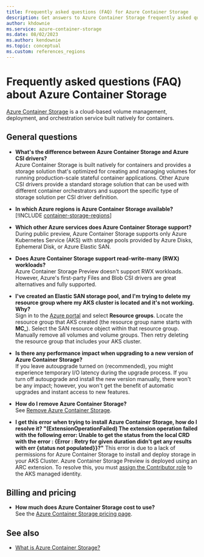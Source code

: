 ```yaml
---
title: Frequently asked questions (FAQ) for Azure Container Storage
description: Get answers to Azure Container Storage frequently asked questions.
author: khdownie
ms.service: azure-container-storage
ms.date: 08/02/2023
ms.author: kendownie
ms.topic: conceptual
ms.custom: references_regions
---
```


# Frequently asked questions (FAQ) about Azure Container Storage
[Azure Container Storage](container-storage-introduction.md) is a cloud-based volume management, deployment, and orchestration service built natively for containers.

## General questions

* <a id="azure-container-storage-vs-csi-drivers"></a>
  **What's the difference between Azure Container Storage and Azure CSI drivers?**  
  Azure Container Storage is built natively for containers and provides a storage solution that's optimized for creating and managing volumes for running production-scale stateful container applications. Other Azure CSI drivers provide a standard storage solution that can be used with different container orchestrators and support the specific type of storage solution per CSI driver definition.

* <a id="azure-container-storage-regions"></a>
  **In which Azure regions is Azure Container Storage available?**  
  [!INCLUDE [container-storage-regions](../../../includes/container-storage-regions.md)]

* <a id="azure-container-storage-preview-limitations"></a>
  **Which other Azure services does Azure Container Storage support?**  
  During public preview, Azure Container Storage supports only Azure Kubernetes Service (AKS) with storage pools provided by Azure Disks, Ephemeral Disk, or Azure Elastic SAN.

* <a id="azure-container-storage-rwx"></a>
  **Does Azure Container Storage support read-write-many (RWX) workloads?**  
  Azure Container Storage Preview doesn't support RWX workloads. However, Azure's first-party Files and Blob CSI drivers are great alternatives and fully supported.

* <a id="azure-container-storage-delete-aks-resource-group"></a>
  **I've created an Elastic SAN storage pool, and I'm trying to delete my resource group where my AKS cluster is located and it's not working. Why?**  
  Sign in to the [Azure portal](https://portal.azure.com?azure-portal=true) and select **Resource groups**. Locate the resource group that AKS created (the resource group name starts with **MC_**). Select the SAN resource object within that resource group. Manually remove all volumes and volume groups. Then retry deleting the resource group that includes your AKS cluster.

* <a id="azure-container-storage-autoupgrade"></a>
  **Is there any performance impact when upgrading to a new version of Azure Container Storage?**  
  If you leave autoupgrade turned on (recommended), you might experience temporary I/O latency during the upgrade process. If you turn off autoupgrade and install the new version manually, there won't be any impact; however, you won't get the benefit of automatic upgrades and instant access to new features.

* <a id="azure-container-storage-remove"></a>
  **How do I remove Azure Container Storage?**  
  See [Remove Azure Container Storage](remove-container-storage.md).

* <a id="azure-container-storage-remove"></a>
  **I get this error when trying to install Azure Container Storage, how do I resolve it? "(ExtensionOperationFailed) The extension operation failed with the following error: Unable to get the status from the local CRD with the error : {Error : Retry for given duration didn't get any results with err {status not populated}}?"**
  This error is due to a lack of permissions for Azure Container Storage to install and deploy storage in your AKS Cluster. Azure Container Storage Preview is deployed using an ARC extension. To resolve this, you must [assign the Contributor role](install-container-storage-aks.md#assign-contributor-role-to-aks-managed-identity) to the AKS managed identity.

## Billing and pricing

* <a id="azure-container-storage-extension-operation-failed"></a>
  **How much does Azure Container Storage cost to use?**  
  See the [Azure Container Storage pricing page](https://aka.ms/AzureContainerStoragePricingPage).

## See also
- [What is Azure Container Storage?](container-storage-introduction.md)
